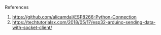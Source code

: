 References
1. https://github.com/alicamdal/ESP8266-Python-Connection
2. https://techtutorialsx.com/2018/05/17/esp32-arduino-sending-data-with-socket-client/